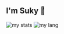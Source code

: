 ## I'm Suky 👋

<img alt="my stats" src="https://github-readme-stats.vercel.app/api?username=suky637&show_icons=true&theme=transparent"/>
<img alt="my lang" src="https://github-readme-stats.vercel.app/api/top-langs/?username=suky637"/>

<!--
**suky637/suky637** is a ✨ _special_ ✨ repository because its `README.md` (this file) appears on your GitHub profile.

Here are some ideas to get you started:

- 🔭 I’m currently working on ...
- 🌱 I’m currently learning ...
- 👯 I’m looking to collaborate on ...
- 🤔 I’m looking for help with ...
- 💬 Ask me about ...
- 📫 How to reach me: ...
- 😄 Pronouns: ...
- ⚡ Fun fact: ...
-->
